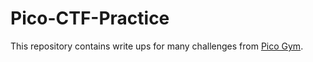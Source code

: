 # Pico-CTF-Practice

This repository contains write ups for many challenges from [Pico Gym](https://play.picoctf.org/practice).
